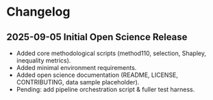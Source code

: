 ﻿# Changelog

## 2025-09-05 Initial Open Science Release
- Added core methodological scripts (method110, selection, Shapley, inequality metrics).
- Added minimal environment requirements.
- Added open science documentation (README, LICENSE, CONTRIBUTING, data sample placeholder).
- Pending: add pipeline orchestration script & fuller test harness.
